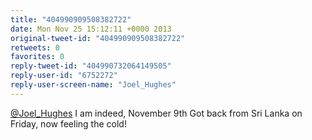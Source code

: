 ```yaml
---
title: "404990909508382722"
date: Mon Nov 25 15:12:11 +0000 2013
original-tweet-id: "404990909508382722"
retweets: 0
favorites: 0
reply-tweet-id: "404990732064149505"
reply-user-id: "6752272"
reply-user-screen-name: "Joel_Hughes"
---
```

<a href="https://twitter.com/Joel_Hughes">@Joel_Hughes</a> I am indeed, November 9th Got back from Sri Lanka on Friday, now feeling the cold!

